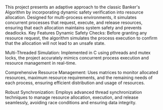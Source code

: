 This project presents an adaptive approach to the classic Banker's Algorithm by incorporating dynamic safety verification into resource allocation. Designed for multi-process environments, it simulates concurrent processes that request, execute, and release resources, ensuring that each allocation maintains system safety and prevents deadlocks.
Key Features
Dynamic Safety Checks:
Before granting any resource request, the algorithm simulates the process execution to confirm that the allocation will not lead to an unsafe state.

Multi-Threaded Simulation:
Implemented in C using pthreads and mutex locks, the project accurately mimics concurrent process execution and resource management in real-time.

Comprehensive Resource Management:
Uses matrices to monitor allocated resources, maximum resource requirements, and the remaining needs of each process, ensuring efficient distribution and usage of resources.

Robust Synchronization:
Employs advanced thread synchronization techniques to manage resource allocation, execution, and release seamlessly, avoiding race conditions and ensuring data integrity.
